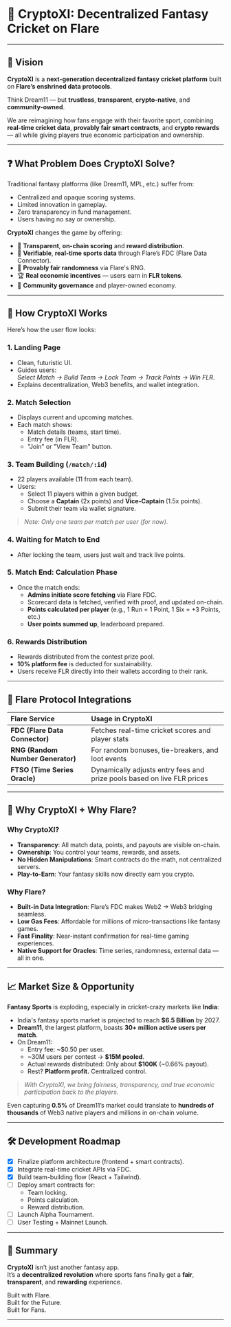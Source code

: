 # 🏏 CryptoXI: Decentralized Fantasy Cricket on Flare

---

## 🎯 Vision

**CryptoXI** is a **next-generation decentralized fantasy cricket platform** built on **Flare’s enshrined data protocols**.

Think Dream11 — but **trustless**, **transparent**, **crypto-native**, and **community-owned**.

We are reimagining how fans engage with their favorite sport, combining **real-time cricket data**, **provably fair smart contracts**, and **crypto rewards** — all while giving players true economic participation and ownership.

---

## ❓ What Problem Does CryptoXI Solve?

Traditional fantasy platforms (like Dream11, MPL, etc.) suffer from:

- Centralized and opaque scoring systems.
- Limited innovation in gameplay.
- Zero transparency in fund management.
- Users having no say or ownership.

**CryptoXI** changes the game by offering:

- 📜 **Transparent**, **on-chain scoring** and **reward distribution**.
- 🔗 **Verifiable**, **real-time sports data** through Flare’s FDC (Flare Data Connector).
- 🎲 **Provably fair randomness** via Flare's RNG.
- 🏆 **Real economic incentives** — users earn in **FLR tokens**.
- 👥 **Community governance** and player-owned economy.

---

## 🚀 How CryptoXI Works

Here’s how the user flow looks:

### 1. Landing Page
- Clean, futuristic UI.
- Guides users:  
  _Select Match → Build Team → Lock Team → Track Points → Win FLR_.
- Explains decentralization, Web3 benefits, and wallet integration.

### 2. Match Selection
- Displays current and upcoming matches.
- Each match shows:
  - Match details (teams, start time).
  - Entry fee (in FLR).
  - "Join" or "View Team" button.

### 3. Team Building (`/match/:id`)
- 22 players available (11 from each team).
- Users:
  - Select 11 players within a given budget.
  - Choose a **Captain** (2x points) and **Vice-Captain** (1.5x points).
  - Submit their team via wallet signature.

> _Note: Only one team per match per user (for now)._

### 4. Waiting for Match to End
- After locking the team, users just wait and track live points.

### 5. Match End: Calculation Phase
- Once the match ends:
  - **Admins initiate score fetching** via Flare FDC.
  - Scorecard data is fetched, verified with proof, and updated on-chain.
  - **Points calculated per player** (e.g., 1 Run = 1 Point, 1 Six = +3 Points, etc.)
  - **User points summed up**, leaderboard prepared.

### 6. Rewards Distribution
- Rewards distributed from the contest prize pool.
- **10% platform fee** is deducted for sustainability.
- Users receive FLR directly into their wallets according to their rank.

---

## 🔗 Flare Protocol Integrations

| Flare Service | Usage in CryptoXI |
| :--- | :--- |
| **FDC (Flare Data Connector)** | Fetches real-time cricket scores and player stats |
| **RNG (Random Number Generator)** | For random bonuses, tie-breakers, and loot events |
| **FTSO (Time Series Oracle)** | Dynamically adjusts entry fees and prize pools based on live FLR prices |

---

## 🧠 Why CryptoXI + Why Flare?

### Why CryptoXI?
- **Transparency**: All match data, points, and payouts are visible on-chain.
- **Ownership**: You control your teams, rewards, and assets.
- **No Hidden Manipulations**: Smart contracts do the math, not centralized servers.
- **Play-to-Earn**: Your fantasy skills now directly earn you crypto.

### Why Flare?
- **Built-in Data Integration**: Flare’s FDC makes Web2 → Web3 bridging seamless.
- **Low Gas Fees**: Affordable for millions of micro-transactions like fantasy games.
- **Fast Finality**: Near-instant confirmation for real-time gaming experiences.
- **Native Support for Oracles**: Time series, randomness, external data — all in one.

---

## 📈 Market Size & Opportunity

**Fantasy Sports** is exploding, especially in cricket-crazy markets like **India**:

- India's fantasy sports market is projected to reach **$6.5 Billion** by 2027.
- **Dream11**, the largest platform, boasts **30+ million active users per match**.
- On Dream11:
  - Entry fee: ~$0.50 per user.
  - ~30M users per contest → **$15M pooled**.
  - Actual rewards distributed: Only about **$100K** (~0.66% payout).
  - Rest? **Platform profit.** Centralized control.

> _With CryptoXI, we bring fairness, transparency, and true economic participation back to the players._

Even capturing **0.5%** of Dream11’s market could translate to **hundreds of thousands** of Web3 native players and millions in on-chain volume.

---

## 🛠️ Development Roadmap

- [x] Finalize platform architecture (frontend + smart contracts).
- [x] Integrate real-time cricket APIs via FDC.
- [x] Build team-building flow (React + Tailwind).
- [ ] Deploy smart contracts for:
  - Team locking.
  - Points calculation.
  - Reward distribution.
- [ ] Launch Alpha Tournament.
- [ ] User Testing + Mainnet Launch.

---

## 📜 Summary

**CryptoXI** isn’t just another fantasy app.  
It’s a **decentralized revolution** where sports fans finally get a **fair**, **transparent**, and **rewarding** experience.

Built with Flare.  
Built for the Future.  
Built for Fans.

---
